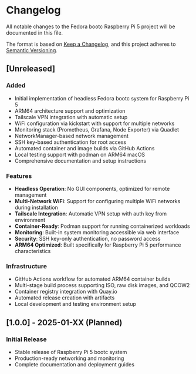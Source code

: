 # Changelog

All notable changes to the Fedora bootc Raspberry Pi 5 project will be documented in this file.

The format is based on [Keep a Changelog](https://keepachangelog.com/en/1.0.0/),
and this project adheres to [Semantic Versioning](https://semver.org/spec/v2.0.0.html).

## [Unreleased]

### Added
- Initial implementation of headless Fedora bootc system for Raspberry Pi 5
- ARM64 architecture support and optimization
- Tailscale VPN integration with automatic setup
- WiFi configuration via kickstart with support for multiple networks
- Monitoring stack (Prometheus, Grafana, Node Exporter) via Quadlet
- NetworkManager-based network management
- SSH key-based authentication for root access
- Automated container and image builds via GitHub Actions
- Local testing support with podman on ARM64 macOS
- Comprehensive documentation and setup instructions

### Features
- **Headless Operation**: No GUI components, optimized for remote management
- **Multi-Network WiFi**: Support for configuring multiple WiFi networks during installation
- **Tailscale Integration**: Automatic VPN setup with auth key from environment
- **Container-Ready**: Podman support for running containerized workloads
- **Monitoring**: Built-in system monitoring accessible via web interface
- **Security**: SSH key-only authentication, no password access
- **ARM64 Optimized**: Built specifically for Raspberry Pi 5 performance characteristics

### Infrastructure
- GitHub Actions workflow for automated ARM64 container builds
- Multi-stage build process supporting ISO, raw disk images, and QCOW2
- Container registry integration with Quay.io
- Automated release creation with artifacts
- Local development and testing environment setup

## [1.0.0] - 2025-01-XX (Planned)

### Initial Release
- Stable release of Raspberry Pi 5 bootc system
- Production-ready networking and monitoring
- Complete documentation and deployment guides
